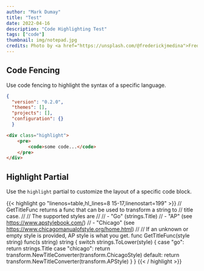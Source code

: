 ```yaml
---
author: "Mark Dumay"
title: "Test"
date: 2022-04-16
description: "Code Highlighting Test"
tags: ["code"]
thumbnail: img/notepad.jpg
credits: Photo by <a href="https://unsplash.com/@frederickjmedina">Frederick Medina</a> on <a href="https://unsplash.com/photos/PdfRE-xB--s">Unsplash</a>
---
```


## Code Fencing

Use code fencing to highlight the syntax of a specific language.

```json
{
  "version": "0.2.0",
  "themes": [],
  "projects": [],
  "configuration": {}
  }
```

```html
<div class="highlight">
    <pre>
        <code>some code...</code>
    </pre>
</div>
```

## Highlight Partial

Use the `highlight` partial to customize the layout of a specific code block.

{{< highlight go "linenos=table,hl_lines=8 15-17,linenostart=199" >}}
// GetTitleFunc returns a func that can be used to transform a string to
// title case.
//
// The supported styles are
//
// - "Go" (strings.Title)
// - "AP" (see https://www.apstylebook.com/)
// - "Chicago" (see https://www.chicagomanualofstyle.org/home.html)
//
// If an unknown or empty style is provided, AP style is what you get.
func GetTitleFunc(style string) func(s string) string {
  switch strings.ToLower(style) {
  case "go":
    return strings.Title
  case "chicago":
    return transform.NewTitleConverter(transform.ChicagoStyle)
  default:
    return transform.NewTitleConverter(transform.APStyle)
  }
}
{{< / highlight >}}
